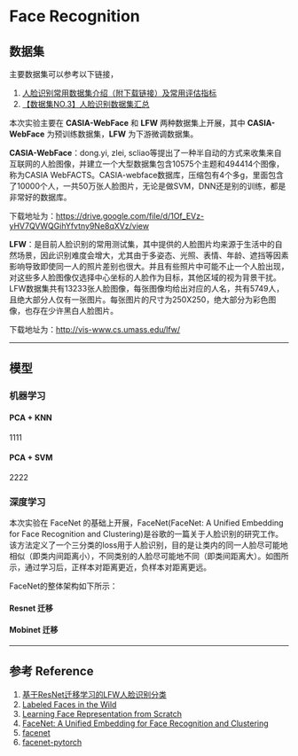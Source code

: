 # Face Recognition


## 数据集

主要数据集可以参考以下链接，
1. [人脸识别常用数据集介绍（附下载链接）及常用评估指标](https://zhuanlan.zhihu.com/p/54811743)
2. [【数据集NO.3】人脸识别数据集汇总](https://blog.csdn.net/m0_70388905/article/details/128169372)

本次实验主要在 **CASIA-WebFace** 和 **LFW** 两种数据集上开展，其中 **CASIA-WebFace** 为预训练数据集，**LFW** 为下游微调数据集。


**CASIA-WebFace**：dong.yi, zlei, scliao等提出了一种半自动的方式来收集来自互联网的人脸图像，并建立一个大型数据集包含10575个主题和494414个图像，称为CASIA WebFACTS。CASIA-webface数据库，压缩包有4个多g，里面包含了10000个人，一共50万张人脸图片，无论是做SVM，DNN还是别的训练，都是非常好的数据库。

下载地址为：https://drive.google.com/file/d/1Of_EVz-yHV7QVWQGihYfvtny9Ne8qXVz/view


**LFW**：是目前人脸识别的常用测试集，其中提供的人脸图片均来源于生活中的自然场景，因此识别难度会增大，尤其由于多姿态、光照、表情、年龄、遮挡等因素影响导致即使同一人的照片差别也很大。并且有些照片中可能不止一个人脸出现，对这些多人脸图像仅选择中心坐标的人脸作为目标，其他区域的视为背景干扰。LFW数据集共有13233张人脸图像，每张图像均给出对应的人名，共有5749人，且绝大部分人仅有一张图片。每张图片的尺寸为250X250，绝大部分为彩色图像，也存在少许黑白人脸图片。

下载地址为：http://vis-www.cs.umass.edu/lfw/


-----

## 模型

### 机器学习
#### PCA + KNN
1111


#### PCA + SVM
2222

### 深度学习

本次实验在 FaceNet 的基础上开展，FaceNet(FaceNet: A Unified Embedding for Face Recognition and Clustering)是谷歌的一篇关于人脸识别的研究工作。该方法定义了一个三分类的loss用于人脸识别，目的是让类内的同一人脸尽可能地相似（即类内间距离小），不同类别的人脸尽可能地不同（即类间距离大）。如图所示，通过学习后，正样本对距离更近，负样本对距离更远。

FaceNet的整体架构如下所示：



#### Resnet 迁移



#### Mobinet 迁移


-----

## 参考 Reference

1. [基于ResNet迁移学习的LFW人脸识别分类](https://blog.csdn.net/qq_35434892/article/details/109697219)
2. [Labeled Faces in the Wild](http://vis-www.cs.umass.edu/lfw/)
3. [Learning Face Representation from Scratch](https://www.arxiv-vanity.com/papers/1411.7923/)
4. [FaceNet: A Unified Embedding for Face Recognition and Clustering](https://arxiv.org/abs/1503.03832)
5. [facenet](https://github.com/davidsandberg/facenet)
6. [facenet-pytorch](https://github.com/timesler/facenet-pytorch)
